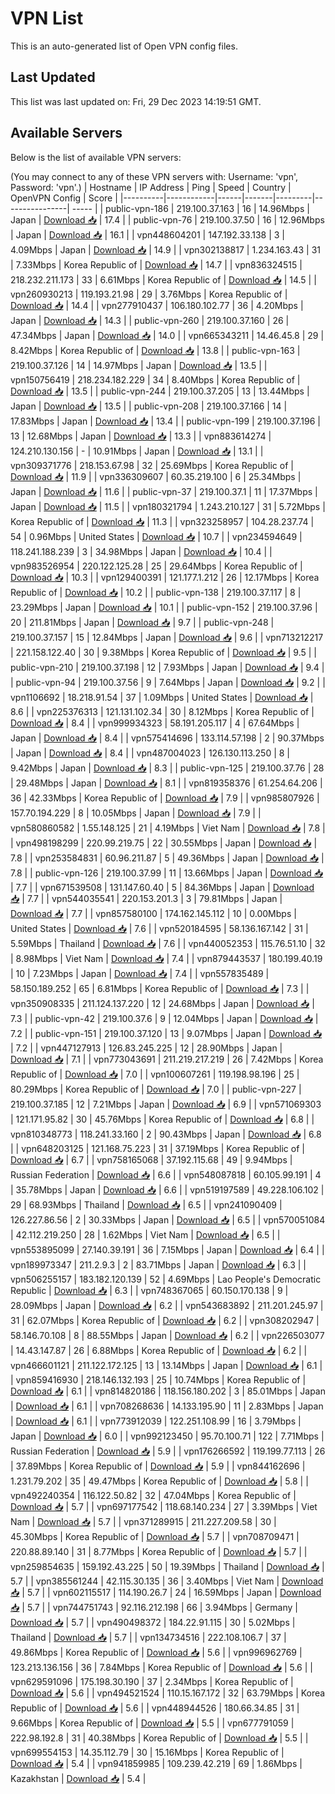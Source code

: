 # VPN List

This is an auto-generated list of Open VPN config files.

## Last Updated

This list was last updated on: Fri, 29 Dec 2023 14:19:51 GMT.

## Available Servers

Below is the list of available VPN servers:

(You may connect to any of these VPN servers with: Username: 'vpn', Password: 'vpn'.)
| Hostname | IP Address | Ping | Speed | Country | OpenVPN Config | Score |
|----------|------------|------|-------|---------|----------------| ----- |
| public-vpn-186 | 219.100.37.163 | 16 | 14.96Mbps | Japan | [Download 📥](./configs/server_0_JP.ovpn) | 17.4 |
| public-vpn-76 | 219.100.37.50 | 16 | 12.96Mbps | Japan | [Download 📥](./configs/server_1_JP.ovpn) | 16.1 |
| vpn448604201 | 147.192.33.138 | 3 | 4.09Mbps | Japan | [Download 📥](./configs/server_2_JP.ovpn) | 14.9 |
| vpn302138817 | 1.234.163.43 | 31 | 7.33Mbps | Korea Republic of | [Download 📥](./configs/server_3_KR.ovpn) | 14.7 |
| vpn836324515 | 218.232.211.173 | 33 | 6.61Mbps | Korea Republic of | [Download 📥](./configs/server_4_KR.ovpn) | 14.5 |
| vpn260930213 | 119.193.21.98 | 29 | 3.76Mbps | Korea Republic of | [Download 📥](./configs/server_5_KR.ovpn) | 14.4 |
| vpn277910437 | 106.180.102.77 | 36 | 4.20Mbps | Japan | [Download 📥](./configs/server_6_JP.ovpn) | 14.3 |
| public-vpn-260 | 219.100.37.160 | 26 | 47.34Mbps | Japan | [Download 📥](./configs/server_7_JP.ovpn) | 14.0 |
| vpn665343211 | 14.46.45.8 | 29 | 8.42Mbps | Korea Republic of | [Download 📥](./configs/server_8_KR.ovpn) | 13.8 |
| public-vpn-163 | 219.100.37.126 | 14 | 14.97Mbps | Japan | [Download 📥](./configs/server_9_JP.ovpn) | 13.5 |
| vpn150756419 | 218.234.182.229 | 34 | 8.40Mbps | Korea Republic of | [Download 📥](./configs/server_10_KR.ovpn) | 13.5 |
| public-vpn-244 | 219.100.37.205 | 13 | 13.44Mbps | Japan | [Download 📥](./configs/server_11_JP.ovpn) | 13.5 |
| public-vpn-208 | 219.100.37.166 | 14 | 17.83Mbps | Japan | [Download 📥](./configs/server_12_JP.ovpn) | 13.4 |
| public-vpn-199 | 219.100.37.196 | 13 | 12.68Mbps | Japan | [Download 📥](./configs/server_13_JP.ovpn) | 13.3 |
| vpn883614274 | 124.210.130.156 | - | 10.91Mbps | Japan | [Download 📥](./configs/server_14_JP.ovpn) | 13.1 |
| vpn309371776 | 218.153.67.98 | 32 | 25.69Mbps | Korea Republic of | [Download 📥](./configs/server_15_KR.ovpn) | 11.9 |
| vpn336309607 | 60.35.219.100 | 6 | 25.34Mbps | Japan | [Download 📥](./configs/server_16_JP.ovpn) | 11.6 |
| public-vpn-37 | 219.100.37.1 | 11 | 17.37Mbps | Japan | [Download 📥](./configs/server_17_JP.ovpn) | 11.5 |
| vpn180321794 | 1.243.210.127 | 31 | 5.72Mbps | Korea Republic of | [Download 📥](./configs/server_18_KR.ovpn) | 11.3 |
| vpn323258957 | 104.28.237.74 | 54 | 0.96Mbps | United States | [Download 📥](./configs/server_19_US.ovpn) | 10.7 |
| vpn234594649 | 118.241.188.239 | 3 | 34.98Mbps | Japan | [Download 📥](./configs/server_20_JP.ovpn) | 10.4 |
| vpn983526954 | 220.122.125.28 | 25 | 29.64Mbps | Korea Republic of | [Download 📥](./configs/server_21_KR.ovpn) | 10.3 |
| vpn129400391 | 121.177.1.212 | 26 | 12.17Mbps | Korea Republic of | [Download 📥](./configs/server_22_KR.ovpn) | 10.2 |
| public-vpn-138 | 219.100.37.117 | 8 | 23.29Mbps | Japan | [Download 📥](./configs/server_23_JP.ovpn) | 10.1 |
| public-vpn-152 | 219.100.37.96 | 20 | 211.81Mbps | Japan | [Download 📥](./configs/server_24_JP.ovpn) | 9.7 |
| public-vpn-248 | 219.100.37.157 | 15 | 12.84Mbps | Japan | [Download 📥](./configs/server_25_JP.ovpn) | 9.6 |
| vpn713212217 | 221.158.122.40 | 30 | 9.38Mbps | Korea Republic of | [Download 📥](./configs/server_26_KR.ovpn) | 9.5 |
| public-vpn-210 | 219.100.37.198 | 12 | 7.93Mbps | Japan | [Download 📥](./configs/server_27_JP.ovpn) | 9.4 |
| public-vpn-94 | 219.100.37.56 | 9 | 7.64Mbps | Japan | [Download 📥](./configs/server_28_JP.ovpn) | 9.2 |
| vpn1106692 | 18.218.91.54 | 37 | 1.09Mbps | United States | [Download 📥](./configs/server_29_US.ovpn) | 8.6 |
| vpn225376313 | 121.131.102.34 | 30 | 8.12Mbps | Korea Republic of | [Download 📥](./configs/server_30_KR.ovpn) | 8.4 |
| vpn999934323 | 58.191.205.117 | 4 | 67.64Mbps | Japan | [Download 📥](./configs/server_31_JP.ovpn) | 8.4 |
| vpn575414696 | 133.114.57.198 | 2 | 90.37Mbps | Japan | [Download 📥](./configs/server_32_JP.ovpn) | 8.4 |
| vpn487004023 | 126.130.113.250 | 8 | 9.42Mbps | Japan | [Download 📥](./configs/server_33_JP.ovpn) | 8.3 |
| public-vpn-125 | 219.100.37.76 | 28 | 29.48Mbps | Japan | [Download 📥](./configs/server_34_JP.ovpn) | 8.1 |
| vpn819358376 | 61.254.64.206 | 36 | 42.33Mbps | Korea Republic of | [Download 📥](./configs/server_35_KR.ovpn) | 7.9 |
| vpn985807926 | 157.70.194.229 | 8 | 10.05Mbps | Japan | [Download 📥](./configs/server_36_JP.ovpn) | 7.9 |
| vpn580860582 | 1.55.148.125 | 21 | 4.19Mbps | Viet Nam | [Download 📥](./configs/server_37_VN.ovpn) | 7.8 |
| vpn498198299 | 220.99.219.75 | 22 | 30.55Mbps | Japan | [Download 📥](./configs/server_38_JP.ovpn) | 7.8 |
| vpn253584831 | 60.96.211.87 | 5 | 49.36Mbps | Japan | [Download 📥](./configs/server_39_JP.ovpn) | 7.8 |
| public-vpn-126 | 219.100.37.99 | 11 | 13.66Mbps | Japan | [Download 📥](./configs/server_40_JP.ovpn) | 7.7 |
| vpn671539508 | 131.147.60.40 | 5 | 84.36Mbps | Japan | [Download 📥](./configs/server_41_JP.ovpn) | 7.7 |
| vpn544035541 | 220.153.201.3 | 3 | 79.81Mbps | Japan | [Download 📥](./configs/server_42_JP.ovpn) | 7.7 |
| vpn857580100 | 174.162.145.112 | 10 | 0.00Mbps | United States | [Download 📥](./configs/server_43_US.ovpn) | 7.6 |
| vpn520184595 | 58.136.167.142 | 31 | 5.59Mbps | Thailand | [Download 📥](./configs/server_44_TH.ovpn) | 7.6 |
| vpn440052353 | 115.76.51.10 | 32 | 8.98Mbps | Viet Nam | [Download 📥](./configs/server_45_VN.ovpn) | 7.4 |
| vpn879443537 | 180.199.40.19 | 10 | 7.23Mbps | Japan | [Download 📥](./configs/server_46_JP.ovpn) | 7.4 |
| vpn557835489 | 58.150.189.252 | 65 | 6.81Mbps | Korea Republic of | [Download 📥](./configs/server_47_KR.ovpn) | 7.3 |
| vpn350908335 | 211.124.137.220 | 12 | 24.68Mbps | Japan | [Download 📥](./configs/server_48_JP.ovpn) | 7.3 |
| public-vpn-42 | 219.100.37.6 | 9 | 12.04Mbps | Japan | [Download 📥](./configs/server_49_JP.ovpn) | 7.2 |
| public-vpn-151 | 219.100.37.120 | 13 | 9.07Mbps | Japan | [Download 📥](./configs/server_50_JP.ovpn) | 7.2 |
| vpn447127913 | 126.83.245.225 | 12 | 28.90Mbps | Japan | [Download 📥](./configs/server_51_JP.ovpn) | 7.1 |
| vpn773043691 | 211.219.217.219 | 26 | 7.42Mbps | Korea Republic of | [Download 📥](./configs/server_52_KR.ovpn) | 7.0 |
| vpn100607261 | 119.198.98.196 | 25 | 80.29Mbps | Korea Republic of | [Download 📥](./configs/server_53_KR.ovpn) | 7.0 |
| public-vpn-227 | 219.100.37.185 | 12 | 7.21Mbps | Japan | [Download 📥](./configs/server_54_JP.ovpn) | 6.9 |
| vpn571069303 | 121.171.95.82 | 30 | 45.76Mbps | Korea Republic of | [Download 📥](./configs/server_55_KR.ovpn) | 6.8 |
| vpn810348773 | 118.241.33.160 | 2 | 90.43Mbps | Japan | [Download 📥](./configs/server_56_JP.ovpn) | 6.8 |
| vpn648203125 | 121.168.75.223 | 31 | 37.19Mbps | Korea Republic of | [Download 📥](./configs/server_57_KR.ovpn) | 6.7 |
| vpn758165068 | 37.192.115.68 | 49 | 9.94Mbps | Russian Federation | [Download 📥](./configs/server_58_RU.ovpn) | 6.6 |
| vpn548087818 | 60.105.99.191 | 4 | 35.78Mbps | Japan | [Download 📥](./configs/server_59_JP.ovpn) | 6.6 |
| vpn519197589 | 49.228.106.102 | 29 | 68.93Mbps | Thailand | [Download 📥](./configs/server_60_TH.ovpn) | 6.5 |
| vpn241090409 | 126.227.86.56 | 2 | 30.33Mbps | Japan | [Download 📥](./configs/server_61_JP.ovpn) | 6.5 |
| vpn570051084 | 42.112.219.250 | 28 | 1.62Mbps | Viet Nam | [Download 📥](./configs/server_62_VN.ovpn) | 6.5 |
| vpn553895099 | 27.140.39.191 | 36 | 7.15Mbps | Japan | [Download 📥](./configs/server_63_JP.ovpn) | 6.4 |
| vpn189973347 | 211.2.9.3 | 2 | 83.71Mbps | Japan | [Download 📥](./configs/server_64_JP.ovpn) | 6.3 |
| vpn506255157 | 183.182.120.139 | 52 | 4.69Mbps | Lao People's Democratic Republic | [Download 📥](./configs/server_65_LA.ovpn) | 6.3 |
| vpn748367065 | 60.150.170.138 | 9 | 28.09Mbps | Japan | [Download 📥](./configs/server_66_JP.ovpn) | 6.2 |
| vpn543683892 | 211.201.245.97 | 31 | 62.07Mbps | Korea Republic of | [Download 📥](./configs/server_67_KR.ovpn) | 6.2 |
| vpn308202947 | 58.146.70.108 | 8 | 88.55Mbps | Japan | [Download 📥](./configs/server_68_JP.ovpn) | 6.2 |
| vpn226503077 | 14.43.147.87 | 26 | 6.88Mbps | Korea Republic of | [Download 📥](./configs/server_69_KR.ovpn) | 6.2 |
| vpn466601121 | 211.122.172.125 | 13 | 13.14Mbps | Japan | [Download 📥](./configs/server_70_JP.ovpn) | 6.1 |
| vpn859416930 | 218.146.132.193 | 25 | 10.74Mbps | Korea Republic of | [Download 📥](./configs/server_71_KR.ovpn) | 6.1 |
| vpn814820186 | 118.156.180.202 | 3 | 85.01Mbps | Japan | [Download 📥](./configs/server_72_JP.ovpn) | 6.1 |
| vpn708268636 | 14.133.195.90 | 11 | 2.83Mbps | Japan | [Download 📥](./configs/server_73_JP.ovpn) | 6.1 |
| vpn773912039 | 122.251.108.99 | 16 | 3.79Mbps | Japan | [Download 📥](./configs/server_74_JP.ovpn) | 6.0 |
| vpn992123450 | 95.70.100.71 | 122 | 7.71Mbps | Russian Federation | [Download 📥](./configs/server_75_RU.ovpn) | 5.9 |
| vpn176266592 | 119.199.77.113 | 26 | 37.89Mbps | Korea Republic of | [Download 📥](./configs/server_76_KR.ovpn) | 5.9 |
| vpn844162696 | 1.231.79.202 | 35 | 49.47Mbps | Korea Republic of | [Download 📥](./configs/server_77_KR.ovpn) | 5.8 |
| vpn492240354 | 116.122.50.82 | 32 | 47.04Mbps | Korea Republic of | [Download 📥](./configs/server_78_KR.ovpn) | 5.7 |
| vpn697177542 | 118.68.140.234 | 27 | 3.39Mbps | Viet Nam | [Download 📥](./configs/server_79_VN.ovpn) | 5.7 |
| vpn371289915 | 211.227.209.58 | 30 | 45.30Mbps | Korea Republic of | [Download 📥](./configs/server_80_KR.ovpn) | 5.7 |
| vpn708709471 | 220.88.89.140 | 31 | 8.77Mbps | Korea Republic of | [Download 📥](./configs/server_81_KR.ovpn) | 5.7 |
| vpn259854635 | 159.192.43.225 | 50 | 19.39Mbps | Thailand | [Download 📥](./configs/server_82_TH.ovpn) | 5.7 |
| vpn385561244 | 42.115.30.135 | 36 | 3.40Mbps | Viet Nam | [Download 📥](./configs/server_83_VN.ovpn) | 5.7 |
| vpn602115517 | 114.190.26.7 | 24 | 16.59Mbps | Japan | [Download 📥](./configs/server_84_JP.ovpn) | 5.7 |
| vpn744751743 | 92.116.212.198 | 66 | 3.94Mbps | Germany | [Download 📥](./configs/server_85_DE.ovpn) | 5.7 |
| vpn490498372 | 184.22.91.115 | 30 | 5.02Mbps | Thailand | [Download 📥](./configs/server_86_TH.ovpn) | 5.7 |
| vpn134734516 | 222.108.106.7 | 37 | 49.86Mbps | Korea Republic of | [Download 📥](./configs/server_87_KR.ovpn) | 5.6 |
| vpn996962769 | 123.213.136.156 | 36 | 7.84Mbps | Korea Republic of | [Download 📥](./configs/server_88_KR.ovpn) | 5.6 |
| vpn629591096 | 175.198.30.190 | 37 | 2.34Mbps | Korea Republic of | [Download 📥](./configs/server_89_KR.ovpn) | 5.6 |
| vpn494521524 | 110.15.167.172 | 32 | 63.79Mbps | Korea Republic of | [Download 📥](./configs/server_90_KR.ovpn) | 5.6 |
| vpn448944526 | 180.66.34.85 | 31 | 9.66Mbps | Korea Republic of | [Download 📥](./configs/server_91_KR.ovpn) | 5.5 |
| vpn677791059 | 222.98.192.8 | 31 | 40.38Mbps | Korea Republic of | [Download 📥](./configs/server_92_KR.ovpn) | 5.5 |
| vpn699554153 | 14.35.112.79 | 30 | 15.16Mbps | Korea Republic of | [Download 📥](./configs/server_93_KR.ovpn) | 5.4 |
| vpn941859985 | 109.239.42.219 | 69 | 1.86Mbps | Kazakhstan | [Download 📥](./configs/server_94_KZ.ovpn) | 5.4 |
